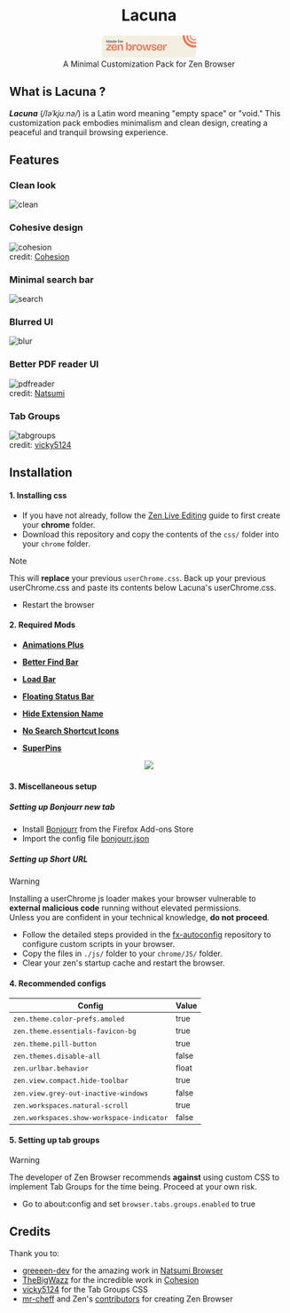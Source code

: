 <h1 align="center">
  Lacuna
</h1>

<p align="center">
  <a href="https://zen-browser.app"><img height="40" src="https://github.com/heyitszenithyt/zen-browser-badges/blob/fb14dcd72694b7176d141c774629df76af87514e/light/zen-badge-light.png"></a>
  <br>
  A Minimal Customization Pack for Zen Browser
</p>

## What is Lacuna ?
**_Lacuna_** (_/ləˈkjuːnə/_) is a Latin word meaning "empty space" or "void." This customization pack embodies minimalism and clean design, creating a peaceful and tranquil browsing experience.

## Features

### Clean look
![clean](https://github.com/user-attachments/assets/7f931baf-8181-4a33-93bc-9c8fbedb0029)

### Cohesive design
![cohesion](https://github.com/user-attachments/assets/d802d3fd-0705-459f-a463-0a57d00f613c)
<br>credit: [Cohesion](https://github.com/TheBigWazz/ZenThemes/tree/main/Cohesion)

### Minimal search bar
![search](https://github.com/user-attachments/assets/908f5b9f-1a62-421a-a667-ba7e29fd75a3)

### Blurred UI
![blur](https://github.com/user-attachments/assets/c1273834-c075-415c-b498-aad5baefe7f7)

### Better PDF reader UI
![pdfreader](https://github.com/user-attachments/assets/bdb20a89-b21f-4a2e-b42f-28bd5dec1c1c)
<br>credit: [Natsumi](https://github.com/greeeen-dev/natsumi-browser)


### Tab Groups
![tabgroups](https://github.com/user-attachments/assets/aa7cf02c-c406-48dd-967a-08fa78194d6f)
<br>credit: [vicky5124](https://github.com/vicky5124)

## Installation
#### 1. Installing css
- If you have not already, follow the [Zen Live Editing](https://docs.zen-browser.app/guides/live-editing) guide to first create your **chrome** folder.
- Download this repository and copy the contents of the `css/` folder into your `chrome` folder.

> [!Note]
> This will **replace** your previous `userChrome.css`.
> Back up your previous userChrome.css and paste its contents below Lacuna's userChrome.css.

- Restart the browser

#### 2. Required Mods
<b>
  
- [Animations Plus](https://zen-browser.app/mods/f4866f39-cfd6-4498-ab92-54213b8279dc)

- [Better Find Bar](https://zen-browser.app/mods/a6335949-4465-4b71-926c-4a52d34bc9c0)
  
- [Load Bar](https://zen-browser.app/mods/ae7868dc-1fa1-469e-8b89-a5edf7ab1f24)
  
- [Floating Status Bar](https://zen-browser.app/mods/906c6915-5677-48ff-9bfc-096a02a72379)

- [Hide Extension Name](https://zen-browser.app/mods/cb15abdb-0514-4e09-8ce5-722cf1f4a20f)

- [No Search Shortcut Icons](https://zen-browser.app/mods/d7076c31-f6c1-4f28-b2e8-15b95f5a3d6f)

- [SuperPins](https://zen-browser.app/mods/ad97bb70-0066-4e42-9b5f-173a5e42c6fc)
<p align="center">
<img src="https://github.com/user-attachments/assets/468238ab-3aa6-4dc6-84d5-1bffcdf466d9">
</p>
</b>

#### 3. Miscellaneous setup
##### **Setting up Bonjourr new tab**
  - Install [Bonjourr](https://addons.mozilla.org/en-US/firefox/addon/bonjourr-startpage/) from the Firefox Add-ons Store
  - Import the config file [bonjourr.json](./misc/bonjourr.json)

##### **Setting up Short URL**

  > [!Warning]
  > Installing a userChrome js loader makes your browser vulnerable to **external malicious code** running without elevated permissions. <br>
  > Unless you are confident in your technical knowledge, **do not proceed**.
    
  - Follow the detailed steps provided in the [fx-autoconfig](https://github.com/MrOtherGuy/fx-autoconfig) repository to configure custom scripts in your browser.
  - Copy the files in `./js/` folder to your `chrome/JS/` folder.
  - Clear your zen's startup cache and restart the browser.

#### 4. Recommended configs
| Config                                    | Value |
|-------------------------------------------|-------|
| `zen.theme.color-prefs.amoled`            | true  |
| `zen.theme.essentials-favicon-bg`         | true  |
| `zen.theme.pill-button`                   | true  |
| `zen.themes.disable-all`                  | false |
| `zen.urlbar.behavior`                     | float |
| `zen.view.compact.hide-toolbar`           | true  |
| `zen.view.grey-out-inactive-windows`      | false |
| `zen.workspaces.natural-scroll`           | true  |
| `zen.workspaces.show-workspace-indicator` | false |

#### 5. Setting up tab groups
> [!WARNING]
> The developer of Zen Browser recommends **against** using custom CSS to implement Tab Groups for the time being. Proceed at your own risk.

- Go to about:config and set `browser.tabs.groups.enabled` to true

## Credits
Thank you to:
- [greeeen-dev](https://github.com/greeeen-dev) for the amazing work in [Natsumi Browser](https://github.com/greeeen-dev/natsumi-browser)
- [TheBigWazz](https://github.com/TheBigWazz) for the incredible work in [Cohesion](https://github.com/TheBigWazz/ZenThemes/tree/main/Cohesion)
- [vicky5124](https://github.com/vicky5124) for the Tab Groups CSS
- [mr-cheff](https://github.com/mr-cheff) and Zen's [contributors](https://github.com/zen-browser/desktop/graphs/contributors) for creating Zen Browser
